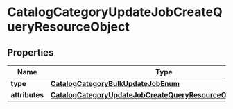 # CatalogCategoryUpdateJobCreateQueryResourceObject

## Properties
Name | Type | Description | Notes
------------ | ------------- | ------------- | -------------
**type** | [**CatalogCategoryBulkUpdateJobEnum**](CatalogCategoryBulkUpdateJobEnum.md) |  | 
**attributes** | [**CatalogCategoryUpdateJobCreateQueryResourceObjectAttributes**](CatalogCategoryUpdateJobCreateQueryResourceObjectAttributes.md) |  | 
